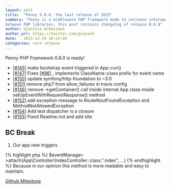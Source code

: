 ```yaml
---
layout: post
title:  "Penny 0.8.0, the last release of 2015"
summary: "Penny is a middleware PHP framework made to increase interoperability
between PHP libraries, this post contains changelog of release 0.8.0"
author: Gianluca Arbezzano
author_url: https://twitter.com/gianarb
date:   2015-12-29 10:24:50
categories: core release
---
```

Penny PHP Framework 0.8.0 is ready!

* [[#145]](https://github.com/pennyphp/penny/pull/145) make bootstrap event triggered in App::run()
* [[#147]](https://github.com/pennyphp/penny/pull/147) Fixes [[#96]](https://github.com/pennyphp/penny/pull/96) , implements ClassName::class prefix for event name
* [[#150]](https://github.com/pennyphp/penny/pull/150) update symfony/http-foundation to ~3.0
* [[#151]](https://github.com/pennyphp/penny/pull/151) remove php7 from allow_failures in travis config
* [[#146]](https://github.com/pennyphp/penny/pull/146) remove ->getContainer() call inside internal App class inside setUpEventWithRequestResponse() method
* [[#152]](https://github.com/pennyphp/penny/pull/152) add exception message to RouteNoutFoundException and MethodNotAllowedException
* [[#154]](https://github.com/pennyphp/penny/pull/154) Add test dispatcher is a closure
* [[#155]](https://github.com/pennyphp/penny/pull/155) Fixed Readme.md and add site

## BC Break

1. Our app new triggers

{% highlight php %}
$eventManager->attach(App\Controller\IndexController::class.".index", ...)
{% endhighlight %}
Because in our opinion this method is more readable and easy to maintain.

[Github Milestone](https://github.com/pennyphp/penny/releases/tag/0.8.0)
